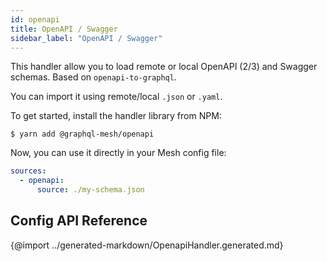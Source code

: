 ```yaml
---
id: openapi
title: OpenAPI / Swagger
sidebar_label: "OpenAPI / Swagger"
---
```


This handler allow you to load remote or local OpenAPI (2/3) and Swagger schemas. Based on `openapi-to-graphql`.

You can import it using remote/local `.json` or `.yaml`.

To get started, install the handler library from NPM:

```
$ yarn add @graphql-mesh/openapi
```

Now, you can use it directly in your Mesh config file:

```yml
sources:
  - openapi:
      source: ./my-schema.json
```

## Config API Reference

{@import ../generated-markdown/OpenapiHandler.generated.md}


